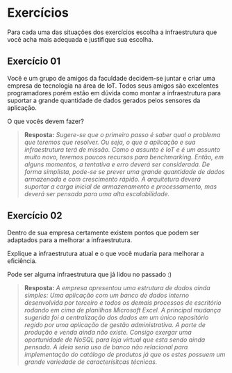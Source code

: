 # Exercícios

Para cada uma das situações dos exercícios escolha a infraestrutura que você acha mais adequada e justifique sua escolha.

## Exercício 01

Você e um grupo de amigos da faculdade decidem-se juntar e criar uma empresa de tecnologia na área de IoT. Todos seus amigos são excelentes programadores porém estão em dúvida como montar a infraestrutura para suportar a grande quantidade de dados gerados pelos sensores da aplicação.

O que vocês devem fazer?
>**Resposta:** _Sugere-se que o primeiro passo é saber qual o problema que teremos que resolver. Ou seja, o que a aplicação e sua infraestrutura terá de missão. Como o assunto é IoT e é um assunto muito novo, teremos poucos recursos para benchmarking. Então, em alguns momentos, a tentativa e erro deverá ser considerada. De forma simplista, pode-se se prever uma grande quantidade de dados armazenada e com crescimento rápido. A arquitetura deverá suportar a carga inicial de armazenamento e processamento, mas deverá ser pensada para uma alta escalabilidade._



## Exercício 02

Dentro de sua empresa certamente existem pontos que podem ser adaptados para a melhorar a infraestrutura.

Explique a infraestrutura atual e o que você mudaria para melhorar a eficiência.

Pode ser alguma infraestrutura que já lidou no passado :)
>**Resposta:** _A empresa apresentou uma estrutura de dados ainda simples: Uma aplicação com um banco de dados interno desenvolvida por terceiro e todos os demais processos de escritório rodando em cima de planilhas Microsoft Excel. A principal mudança sugerida foi a centralização dos dados em um único repositório regido por uma aplicação de gestão administrativa. A parte de produção e venda ainda não existe. Consigo exergar uma oportunidade de NoSQL para loja virtual que esta sendo ainda pensada. A ideia seria uso de banco não relacional para implementação do catálogo de produtos já que os estes possuem um grande variedade de caracterísitcas técnicas._

